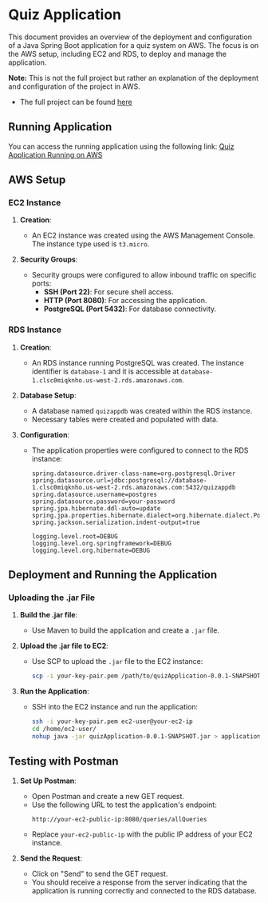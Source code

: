 # Quiz Application

This document provides an overview of the deployment and configuration of a Java Spring Boot application for a quiz system on AWS. The focus is on the AWS setup, including EC2 and RDS, to deploy and manage the application.

**Note:** This is not the full project but rather an explanation of the deployment and configuration of the project in AWS.

- The full project can be found [here](https://github.com/Gigi-Pons/QuizApplication)

## Running Application

You can access the running application using the following link: [Quiz Application Running on AWS](http://ec2-44-232-53-0.us-west-2.compute.amazonaws.com:8080/queries/allQueries)

## AWS Setup

### EC2 Instance

1. **Creation**:
   - An EC2 instance was created using the AWS Management Console. The instance type used is `t3.micro`.

2. **Security Groups**:
   - Security groups were configured to allow inbound traffic on specific ports:
     - **SSH (Port 22)**: For secure shell access.
     - **HTTP (Port 8080)**: For accessing the application.
     - **PostgreSQL (Port 5432)**: For database connectivity.

### RDS Instance

1. **Creation**:
   - An RDS instance running PostgreSQL was created. The instance identifier is `database-1` and it is accessible at `database-1.clsc0miqknho.us-west-2.rds.amazonaws.com`.

2. **Database Setup**:
   - A database named `quizappdb` was created within the RDS instance.
   - Necessary tables were created and populated with data.

3. **Configuration**:
   - The application properties were configured to connect to the RDS instance:
     ```properties
     spring.datasource.driver-class-name=org.postgresql.Driver
     spring.datasource.url=jdbc:postgresql://database-1.clsc0miqknho.us-west-2.rds.amazonaws.com:5432/quizappdb
     spring.datasource.username=postgres
     spring.datasource.password=your-password
     spring.jpa.hibernate.ddl-auto=update
     spring.jpa.properties.hibernate.dialect=org.hibernate.dialect.PostgreSQLDialect
     spring.jackson.serialization.indent-output=true

     logging.level.root=DEBUG
     logging.level.org.springframework=DEBUG
     logging.level.org.hibernate=DEBUG
     ```

## Deployment and Running the Application

### Uploading the .jar File

1. **Build the .jar file**:
   - Use Maven to build the application and create a `.jar` file.

2. **Upload the .jar file to EC2**:
   - Use SCP to upload the `.jar` file to the EC2 instance:
     ```sh
     scp -i your-key-pair.pem /path/to/quizApplication-0.0.1-SNAPSHOT.jar ec2-user@your-ec2-ip:/home/ec2-user/
     ```

3. **Run the Application**:
   - SSH into the EC2 instance and run the application:
     ```sh
     ssh -i your-key-pair.pem ec2-user@your-ec2-ip
     cd /home/ec2-user/
     nohup java -jar quizApplication-0.0.1-SNAPSHOT.jar > application.log 2>&1 &
     ```

## Testing with Postman

1. **Set Up Postman**:
   - Open Postman and create a new GET request.
   - Use the following URL to test the application's endpoint:
     ```
     http://your-ec2-public-ip:8080/queries/allQueries
     ```
   - Replace `your-ec2-public-ip` with the public IP address of your EC2 instance.

2. **Send the Request**:
   - Click on "Send" to send the GET request.
   - You should receive a response from the server indicating that the application is running correctly and connected to the RDS database.
